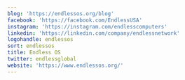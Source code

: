 ```yaml
---
blog: 'https://endlessos.org/blog'
facebook: 'https://facebook.com/EndlessUSA'
instagram: 'https://instagram.com/endlesscomputers'
linkedin: 'https://linkedin.com/company/endlessnetwork'
logohandle: endlessos
sort: endlessos
title: Endless OS
twitter: endlessglobal
website: 'https://www.endlessos.org/'
---
```

